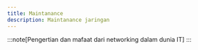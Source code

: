 ```yaml
---
title: Maintanance
description: Maintanance jaringan
---
```


:::note[Pengertian dan mafaat dari networking dalam dunia IT]
:::

